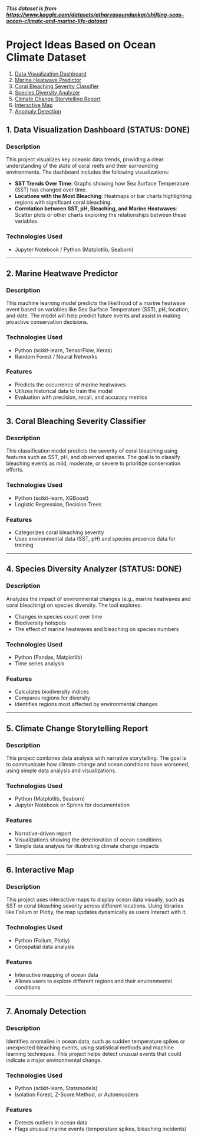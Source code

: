 ##### This dataset is from https://www.kaggle.com/datasets/atharvasoundankar/shifting-seas-ocean-climate-and-marine-life-dataset 

# Project Ideas Based on Ocean Climate Dataset

1. [Data Visualization Dashboard](#data-visualization-dashboard)
2. [Marine Heatwave Predictor](#marine-heatwave-predictor)
3. [Coral Bleaching Severity Classifier](#coral-bleaching-severity-classifier)
4. [Species Diversity Analyzer](#species-diversity-analyzer)
5. [Climate Change Storytelling Report](#climate-change-storytelling-report)
6. [Interactive Map](#interactive-map)
7. [Anomaly Detection](#anomaly-detection)

## 1. Data Visualization Dashboard (STATUS: DONE)

### Description
This project visualizes key oceanic data trends, providing a clear understanding of the state of coral reefs and their surrounding environments. The dashboard includes the following visualizations:
- **SST Trends Over Time**: Graphs showing how Sea Surface Temperature (SST) has changed over time.
- **Locations with the Most Bleaching**: Heatmaps or bar charts highlighting regions with significant coral bleaching.
- **Correlation between SST, pH, Bleaching, and Marine Heatwaves**: Scatter plots or other charts exploring the relationships between these variables.

### Technologies Used
-  Jupyter Notebook / Python (Matplotlib, Seaborn)

---

## 2. Marine Heatwave Predictor

### Description
This machine learning model predicts the likelihood of a marine heatwave event based on variables like Sea Surface Temperature (SST), pH, location, and date. The model will help predict future events and assist in making proactive conservation decisions.

### Technologies Used
- Python (scikit-learn, TensorFlow, Keras)
- Random Forest / Neural Networks

### Features
- Predicts the occurrence of marine heatwaves
- Utilizes historical data to train the model
- Evaluation with precision, recall, and accuracy metrics

---

## 3. Coral Bleaching Severity Classifier 

### Description
This classification model predicts the severity of coral bleaching using features such as SST, pH, and observed species. The goal is to classify bleaching events as mild, moderate, or severe to prioritize conservation efforts.

### Technologies Used
- Python (scikit-learn, XGBoost)
- Logistic Regression, Decision Trees

### Features
- Categorizes coral bleaching severity
- Uses environmental data (SST, pH) and species presence data for training

---

## 4. Species Diversity Analyzer (STATUS: DONE)

### Description
Analyzes the impact of environmental changes (e.g., marine heatwaves and coral bleaching) on species diversity. The tool explores:
- Changes in species count over time
- Biodiversity hotspots
- The effect of marine heatwaves and bleaching on species numbers

### Technologies Used
- Python (Pandas, Matplotlib)
- Time series analysis

### Features
- Calculates biodiversity indices
- Compares regions for diversity
- Identifies regions most affected by environmental changes

---

## 5. Climate Change Storytelling Report 

### Description
This project combines data analysis with narrative storytelling. The goal is to communicate how climate change and ocean conditions have worsened, using simple data analysis and visualizations.

### Technologies Used
- Python (Matplotlib, Seaborn)
- Jupyter Notebook or Sphinx for documentation

### Features
- Narrative-driven report
- Visualizations showing the deterioration of ocean conditions
- Simple data analysis for illustrating climate change impacts

---

## 6. Interactive Map 

### Description
This project uses interactive maps to display ocean data visually, such as SST or coral bleaching severity across different locations. Using libraries like Folium or Plotly, the map updates dynamically as users interact with it.

### Technologies Used
- Python (Folium, Plotly)
- Geospatial data analysis

### Features
- Interactive mapping of ocean data
- Allows users to explore different regions and their environmental conditions

---

## 7. Anomaly Detection 

### Description
Identifies anomalies in ocean data, such as sudden temperature spikes or unexpected bleaching events, using statistical methods and machine learning techniques. This project helps detect unusual events that could indicate a major environmental change.

### Technologies Used
- Python (scikit-learn, Statsmodels)
- Isolation Forest, Z-Score Method, or Autoencoders

### Features
- Detects outliers in ocean data
- Flags unusual marine events (temperature spikes, bleaching incidents)